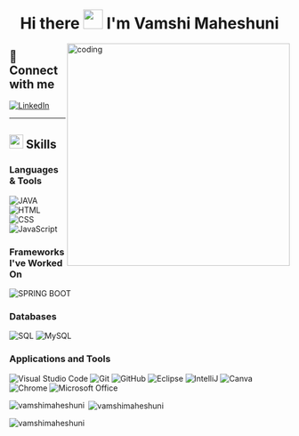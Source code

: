 <h1 align="center">Hi there <img src="https://raw.githubusercontent.com/aemmadi/aemmadi/master/wave.gif" width="35px"> I'm Vamshi Maheshuni</h1>

<img align="right" alt="coding" width="400" src="![image](https://github.com/user-attachments/assets/9ba1aba4-e91e-4f34-8915-4d63f2384314)">

## 🌟 Connect with me

[![LinkedIn](https://img.shields.io/badge/LinkedIn-0077B5?style=for-the-badge&logo=linkedin&logoColor=white&link=https://www.linkedin.com/in/vamshimaheshuni)](https://linkedin.com/in/vamshimaheshuni)

---

## <img src="https://media2.giphy.com/media/QssGEmpkyEOhBCb7e1/giphy.gif?cid=ecf05e47a0n3gi1bfqntqmob8g9aid1oyj2wr3ds3mg700bl&rid=giphy.gif" width="25"><b> Skills</b>

### **Languages & Tools**
![JAVA](https://img.shields.io/badge/Java-ED8B00?style=for-the-badge&logo=openjdk&logoColor=white) 
![HTML](https://img.shields.io/badge/html-%23E34F26.svg?style=for-the-badge&logo=html5&logoColor=white) 
![CSS](https://img.shields.io/badge/css-%231572B6.svg?style=for-the-badge&logo=css3&logoColor=white) 
![JavaScript](https://img.shields.io/badge/javascript%20-%23323330.svg?&style=for-the-badge&logo=javascript&logoColor=%23F7DF1E)

### **Frameworks I've Worked On**
![SPRING BOOT](https://img.shields.io/badge/springboot-CB3837?style=for-the-badge&logo=npm&logoColor=white)

### **Databases**
![SQL](https://custom-icon-badges.herokuapp.com/badge/SQL-025E8C.svg?logo=database&logoColor=white)
![MySQL](https://img.shields.io/badge/MySQL-00000F?style=for-the-badge&logo=mysql&logoColor=white)

### **Applications and Tools**
![Visual Studio Code](https://img.shields.io/badge/Visual%20Studio%20Code-0078d7.svg?style=for-the-badge&logo=visual-studio-code&logoColor=white)
![Git](https://img.shields.io/badge/git-%23F05033.svg?style=for-the-badge&logo=git&logoColor=white)
![GitHub](https://img.shields.io/badge/github-%23121011.svg?style=for-the-badge&logo=github&logoColor=white)
![Eclipse](https://img.shields.io/badge/Eclipse-2C2255?style=for-the-badge&logo=eclipse&logoColor=white)
![IntelliJ](https://img.shields.io/badge/IntelliJ-75AADB?style=for-the-badge&logo=RStudio&logoColor=white)
![Canva](https://img.shields.io/badge/Canva-%2300C4CC.svg?style=for-the-badge&logo=Canva&logoColor=white)
![Chrome](https://img.shields.io/badge/Google_chrome-4285F4?style=for-the-badge&logo=Google-chrome&logoColor=white)
![Microsoft Office](https://img.shields.io/badge/Microsoft_Office-D83B01?style=for-the-badge&logo=microsoft-office&logoColor=white)


<p><img align="left" src="https://github-readme-stats.vercel.app/api/top-langs?username=vamshimaheshuni&show_icons=true&locale=en&layout=compact" alt="vamshimaheshuni" /></p>

<p>&nbsp;<img align="center" src="https://github-readme-stats.vercel.app/api?username=vamshimaheshuni&show_icons=true&locale=en" alt="vamshimaheshuni" /></p>

<p><img align="center" src="https://github-readme-streak-stats.herokuapp.com/?user=vamshimaheshuni&" alt="vamshimaheshuni" /></p>
